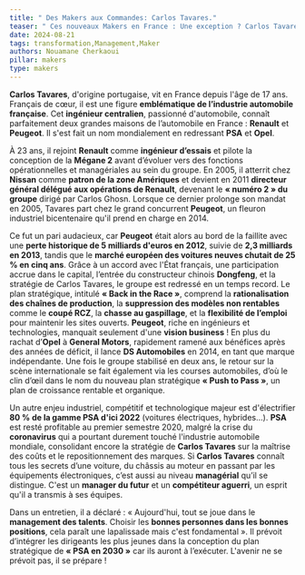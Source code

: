 ```yaml
---
title: " Des Makers aux Commandes: Carlos Tavares."
teaser: " Ces nouveaux Makers en France : Une exception ? Carlos Tavares, le stratège inspiré et sauveur de Peugeot"
date: 2024-08-21
tags: transformation,Management,Maker
authors: Nouamane Cherkaoui
pillar: makers
type: makers
---
```


**Carlos Tavares**, d'origine portugaise, vit en France depuis l'âge de 17 ans. Français de cœur, il est une figure **emblématique de l’industrie automobile française**. Cet **ingénieur centralien**, passionné d'automobile, connaît parfaitement deux grandes maisons de l’automobile en France : **Renault** et **Peugeot**. Il s'est fait un nom mondialement en redressant **PSA** et **Opel**.

À 23 ans, il rejoint **Renault** comme **ingénieur d’essais** et pilote la conception de la **Mégane 2** avant d’évoluer vers des fonctions opérationnelles et managériales au sein du groupe. En 2005, il atterrit chez **Nissan** comme **patron de la zone Amériques** et devient en 2011 **directeur général délégué aux opérations de Renault**, devenant le **« numéro 2 » du groupe** dirigé par Carlos Ghosn. Lorsque ce dernier prolonge son mandat en 2005, Tavares part chez le grand concurrent **Peugeot**, un fleuron industriel bicentenaire qu'il prend en charge en 2014.

Ce fut un pari audacieux, car **Peugeot** était alors au bord de la faillite avec une **perte historique de 5 milliards d'euros en 2012**, suivie de **2,3 milliards en 2013**, tandis que le **marché européen des voitures neuves chutait de 25 % en cinq ans**. Grâce à un accord avec l'État français, une participation accrue dans le capital, l’entrée du constructeur chinois **Dongfeng**, et la stratégie de Carlos Tavares, le groupe est redressé en un temps record. Le plan stratégique, intitulé **« Back in the Race »**, comprend la **rationalisation des chaînes de production**, la **suppression des modèles non rentables** comme le **coupé RCZ**, la **chasse au gaspillage**, et la **flexibilité de l’emploi** pour maintenir les sites ouverts. **Peugeot**, riche en ingénieurs et technologies, manquait seulement d'une **vision business** ! En plus du rachat d’**Opel** à **General Motors**, rapidement ramené aux bénéfices après des années de déficit, il lance **DS Automobiles** en 2014, en tant que marque indépendante. Une fois le groupe stabilisé en deux ans, le retour sur la scène internationale se fait également via les courses automobiles, d’où le clin d’œil dans le nom du nouveau plan stratégique **« Push to Pass »**, un plan de croissance rentable et organique.

Un autre enjeu industriel, compétitif et technologique majeur est d'électrifier **80 % de la gamme PSA d'ici 2022** (voitures électriques, hybrides...). **PSA** est resté profitable au premier semestre 2020, malgré la crise du **coronavirus** qui a pourtant durement touché l'industrie automobile mondiale, consolidant encore la stratégie de **Carlos Tavares** sur la maîtrise des coûts et le repositionnement des marques. Si **Carlos Tavares** connaît tous les secrets d’une voiture, du châssis au moteur en passant par les équipements électroniques, c’est aussi au niveau **managérial** qu’il se distingue. C'est un **manager du futur** et un **compétiteur aguerri**, un esprit qu'il a transmis à ses équipes.

Dans un entretien, il a déclaré : « Aujourd'hui, tout se joue dans le **management des talents**. Choisir les **bonnes personnes dans les bonnes positions**, cela paraît une lapalissade mais c'est fondamental ». Il prévoit d’intégrer les dirigeants les plus jeunes dans la conception du plan stratégique de **« PSA en 2030 »** car ils auront à l’exécuter. L'avenir ne se prévoit pas, il se prépare !